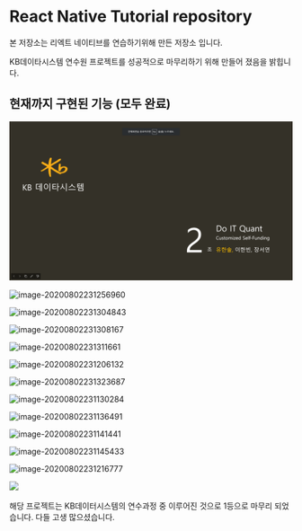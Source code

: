 # React Native Tutorial repository

본 저장소는 리엑트 네이티브를 연습하기위해 만든 저장소 입니다.

KB데이타시스템 연수원 프로젝트를 성공적으로 마무리하기 위해 만들어 졌음을 밝힙니다.



## 현재까지 구현된 기능 (모두 완료)

![image-20200802231248800](./README_Images/image-20200802231248800.png)

![image-20200802231256960](C:\Users\c\AppData\Roaming\Typora\typora-user-images\image-20200802231256960.png)

![image-20200802231304843](C:\Users\c\AppData\Roaming\Typora\typora-user-images\image-20200802231304843.png)

![image-20200802231308167](C:\Users\c\AppData\Roaming\Typora\typora-user-images\image-20200802231308167.png)

![image-20200802231311661](C:\Users\c\AppData\Roaming\Typora\typora-user-images\image-20200802231311661.png)

![image-20200802231206132](C:\Users\c\AppData\Roaming\Typora\typora-user-images\image-20200802231206132.png)

![image-20200802231323687](C:\Users\c\AppData\Roaming\Typora\typora-user-images\image-20200802231323687.png)

![image-20200802231130284](C:\Users\c\AppData\Roaming\Typora\typora-user-images\image-20200802231130284.png)

![image-20200802231136491](C:\Users\c\AppData\Roaming\Typora\typora-user-images\image-20200802231136491.png)

![image-20200802231141441](C:\Users\c\AppData\Roaming\Typora\typora-user-images\image-20200802231141441.png)

![image-20200802231145433](C:\Users\c\AppData\Roaming\Typora\typora-user-images\image-20200802231145433.png)

![image-20200802231216777](C:\Users\c\AppData\Roaming\Typora\typora-user-images\image-20200802231216777.png)

![](C:\Users\c\AppData\Roaming\Typora\typora-user-images\image-20200802231149757.png)



해당 프로젝트는 KB데이터시스템의 연수과정 중 이루어진 것으로 1등으로 마무리 되었습니다. 다들 고생 많으셨습니다.

